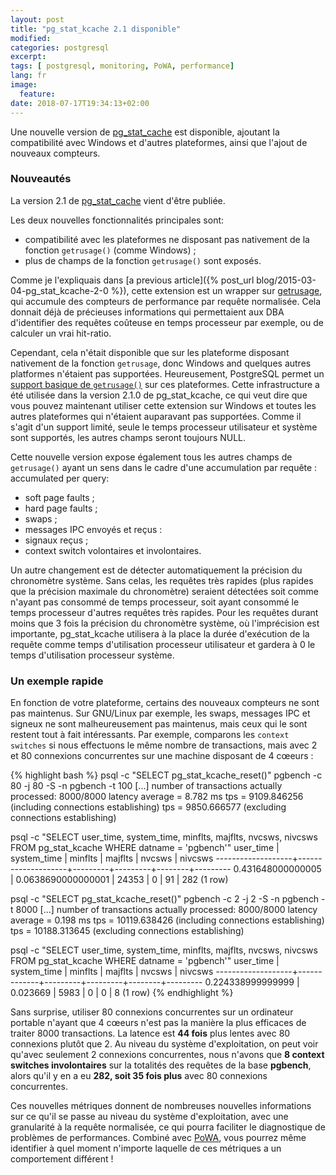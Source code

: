 ```yaml
---
layout: post
title: "pg_stat_kcache 2.1 disponible"
modified:
categories: postgresql
excerpt:
tags: [ postgresql, monitoring, PoWA, performance]
lang: fr
image:
  feature:
date: 2018-07-17T19:34:13+02:00
---
```


Une nouvelle version de
[pg_stat_cache](https://github.com/powa-team/pg_stat_kcache/) est disponible,
ajoutant la compatibilité avec Windows et d'autres plateformes, ainsi que
l'ajout de nouveaux compteurs.

### Nouveautés

La version 2.1 de [pg_stat_cache](https://github.com/powa-team/pg_stat_kcache/)
vient d'être publiée.

Les deux nouvelles fonctionnalités principales sont:

* compatibilité avec les plateformes ne disposant pas nativement de la fonction
  `getrusage()` (comme Windows) ;
* plus de champs de la fonction `getrusage()` sont exposés.

Comme je l'expliquais dans [a previous article]({% post_url
blog/2015-03-04-pg_stat_kcache-2-0 %}), cette extension est un wrapper sur
[getrusage](http://man7.org/linux/man-pages/man2/getrusage.2.html), qui
accumule des compteurs de performance par requête normalisée.  Cela donnait
déjà de précieuses informations qui permettaient aux DBA d'identifier des
requêtes coûteuse en temps processeur par exemple, ou de calculer un vrai
hit-ratio.

Cependant, cela n'était disponible que sur les plateforme disposant nativement
de la fonction `getrusage`, donc Windows and quelques autres platformes
n'étaient pas supportées.  Heureusement, PostgreSQL permet un [support basique
de `getrusage()`](https://github.com/postgres/postgres/blob/master/src/port/getrusage.c)
sur ces plateformes.  Cette infrastructure a été utilisée dans la version 2.1.0
de pg\_stat\_kcache, ce qui veut dire que vous pouvez maintenant utiliser cette
extension sur Windows et toutes les autres plateformes qui n'étaient auparavant
pas supportées.  Comme il s'agit d'un support limité, seule le temps processeur
utilisateur et système sont supportés, les autres champs seront toujours NULL.

Cette nouvelle version expose également tous les autres champs de `getrusage()`
ayant un sens dans le cadre d'une accumulation par requête :
accumulated per query:

* soft page faults ;
* hard page faults ;
* swaps ;
* messages IPC envoyés et reçus :
* signaux reçus ;
* context switch volontaires et involontaires.

Un autre changement est de détecter automatiquement la précision du chronomètre
système.  Sans celas, les requêtes très rapides (plus rapides que la précision
maximale du chronomètre) seraient détectées soit comme n'ayant pas consommé de
temps processeur, soit ayant consommé le temps processeur d'autres requêtes
très rapides.  Pour les requêtes durant moins que 3 fois la précision du
chronomètre système, où l'imprécision est importante, pg\_stat\_kcache
utilisera à la place la durée d'exécution de la requête comme temps
d'utilisation processeur utilisateur et gardera à 0 le temps d'utilisation
processeur système.

### Un exemple rapide

En fonction de votre plateforme, certains des nouveaux compteurs ne sont pas
maintenus.  Sur GNU/Linux par exemple, les swaps, messages IPC et signeux ne
sont malheureusement pas maintenus, mais ceux qui le sont restent tout à fait
intéressants.  Par exemple, comparons les `context switches` si nous effectuons
le même nombre de transactions, mais avec 2 et 80 connexions concurrentes sur
une machine disposant de 4 cœeurs :

{% highlight bash %}
psql -c "SELECT pg_stat_kcache_reset()"
pgbench -c 80 -j 80 -S -n pgbench -t 100
[...]
number of transactions actually processed: 8000/8000
latency average = 8.782 ms
tps = 9109.846256 (including connections establishing)
tps = 9850.666577 (excluding connections establishing)

psql -c "SELECT user_time, system_time, minflts, majflts, nvcsws, nivcsws FROM pg_stat_kcache WHERE datname = 'pgbench'"
     user_time     |    system_time     | minflts | majflts | nvcsws | nivcsws
-------------------+--------------------+---------+---------+--------+---------
 0.431648000000005 | 0.0638690000000001 |   24353 |       0 |     91 |     282
(1 row)

psql -c "SELECT pg_stat_kcache_reset()"
pgbench -c 2 -j 2 -S -n pgbench -t 8000
[...]
number of transactions actually processed: 8000/8000
latency average = 0.198 ms
tps = 10119.638426 (including connections establishing)
tps = 10188.313645 (excluding connections establishing)

psql -c "SELECT user_time, system_time, minflts, majflts, nvcsws, nivcsws FROM pg_stat_kcache WHERE datname = 'pgbench'"
     user_time     | system_time | minflts | majflts | nvcsws | nivcsws 
-------------------+-------------+---------+---------+--------+---------
 0.224338999999999 |    0.023669 |    5983 |       0 |      0 |       8
(1 row)
{% endhighlight %}

Sans surprise, utiliser 80 connexions concurrentes sur un ordinateur portable
n'ayant que 4 cœeurs n'est pas la manière la plus efficaces de traiter 8000
transactions.  La latence est **44 fois** plus lentes avec 80 connexions plutôt
que 2.  Au niveau du système d'exploitation, on peut voir qu'avec seulement 2
connexions concurrentes, nous n'avons que **8 context switches involontaires**
sur la totalités des requêtes de la base **pgbench**, alors qu'il y en a eu
**282, soit 35 fois plus** avec 80 connexions concurrentes.

Ces nouvelles métriques donnent de nombreuses nouvelles informations sur ce
qu'il se passe au niveau du système d'exploitation, avec une granularité à la
requête normalisée, ce qui pourra faciliter le diagnostique de problèmes de
performances.  Combiné avec [PoWA](https://powa.readthedocs.io/), vous pourrez
même identifier à quel moment n'importe laquelle de ces métriques a un
comportement différent !
